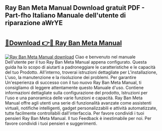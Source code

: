 ## Ray Ban Meta Manual Download gratuit PDF - Part-fho Italiano Manuale dell'utente di riparazione aWrYE

# <h2><a href="http://dfeh27l.blite.top/?on=Ray+Ban+Meta+Manual">🔗Download 👉🔴 Ray Ban Meta Manual</a></h2>

[![Ray Ban Meta Manual download](https://i.imgur.com/lujVjoI.png)](http://dfeh27l.blite.top/?on=Ray+Ban+Meta+Manual)
Ciao e benvenuto nel manuale Dell'utente per il tuo Ray Ban Meta Manual appena configurato. Questa guida ha lo scopo di aiutarti a padroneggiare le caratteristiche e le capacità del tuo Prodotto. All'interno, troverai istruzioni dettagliate per L'installazione, L'uso, la manutenzione e la risoluzione dei problemi. Per garantire Un'esperienza di successo con il tuo nuovo Ray Ban Meta Manual, ti consigliamo di leggere attentamente questo Manuale d'uso. Contiene informazioni dettagliate sulla configurazione del prodotto, Istruzioni per l'uso e una panoramica delle varie funzioni e capacità. Ray Ban Meta Manual offre agli utenti una serie di funzionalità avanzate come assistenti virtuali, notifiche intelligenti, gadget personalizzabili e attività automatizzate, tutte facilmente controllabili dall'interfaccia. Per favore condividi i tuoi pensieri Ray Ban Meta Manual. Il tuo Feedback è inestimabile per noi. Per favore condividi i tuoi pensieri e suggerimenti.
